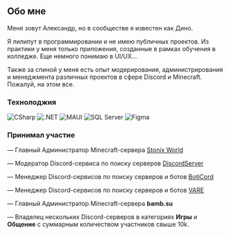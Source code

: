 ## Обо мне

Меня зовут Александр, но в сообществе я известен как Дино. 

Я лилипут в программировании и не имею публичных проектов. Из практики у меня только приложения, созданные в рамках обучения в колледже. Еще немного понимаю в UI/UX...

Также за спиной у меня есть опыт модерирования, администрирования и менеджмента различных проектов в сфере Discord и Minecraft. Пожалуй, на этом все.

### Технолоджия

![CSharp](https://img.shields.io/badge/CSharp-68217A?style=for-the-badge&logo=c-sharp&logoColor=white)
![.NET](https://img.shields.io/badge/.NET-512BD4?style=for-the-badge&logo=dotnet&logoColor=white)
![MAUI](https://img.shields.io/badge/MAUI-512BD4?style=for-the-badge&logo=dotnet&logoColor=white)
![SQL Server](https://img.shields.io/badge/SQL_Server-CC2927?style=for-the-badge&logo=microsoftsqlserver&logoColor=white)
![Figma](https://img.shields.io/badge/Figma-F24E1E?style=for-the-badge&logo=figma&logoColor=white)

### Принимал участие

— Главный Администратор Minecraft-сервера [Stonix World](https://stonix.world/)

— Модератор Discord-сервиса по поиску серверов [DiscordServer](https://discordserver.info/)

— Менеджер Discord-сервисов по поиску серверов и ботов [BotiCord](https://boticord.top/)

— Менеджер Discord-сервисов по поиску серверов и ботов [VARE](https://vare.pw/)

— Главный Администратор Minecraft-сервера **bamb.su**

— Владелец нескольких Discord-серверов в категориях **Игры** и **Общение** с суммарным количеством участников свыше 10k.
